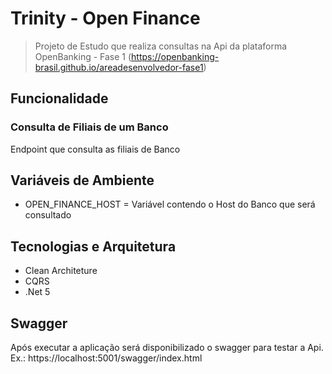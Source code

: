 # Trinity - Open Finance

> Projeto de Estudo que realiza consultas na Api da plataforma OpenBanking - Fase 1 (https://openbanking-brasil.github.io/areadesenvolvedor-fase1)

## Funcionalidade

### Consulta de Filiais de um Banco

Endpoint que consulta as filiais de Banco

## Variáveis de Ambiente

- OPEN_FINANCE_HOST = Variável contendo o Host do Banco que será consultado

## Tecnologias e Arquitetura

- Clean Architeture
- CQRS
- .Net 5

## Swagger

Após executar a aplicação será disponibilizado o swagger para testar a Api. Ex.: https://localhost:5001/swagger/index.html